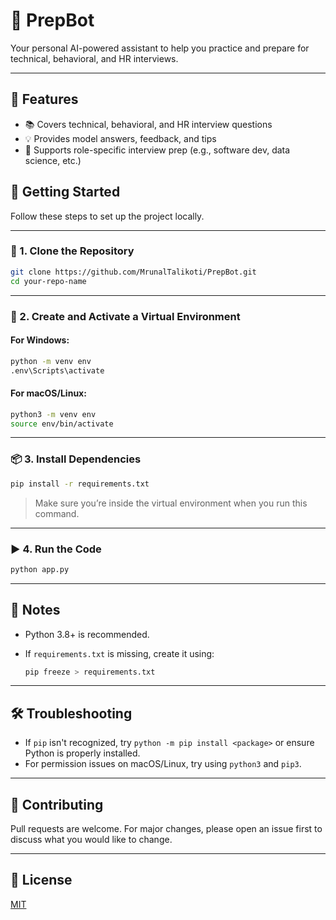 # 🤖 PrepBot

Your personal AI-powered assistant to help you practice and prepare for technical, behavioral, and HR interviews.

---
## 🚀 Features

- 📚 Covers technical, behavioral, and HR interview questions
- 💡 Provides model answers, feedback, and tips
- 🧠 Supports role-specific interview prep (e.g., software dev, data science, etc.)

## 🧩 Getting Started

Follow these steps to set up the project locally.

---

### 🔁 1. Clone the Repository

```bash
git clone https://github.com/MrunalTalikoti/PrepBot.git
cd your-repo-name
```

---

### 🧪 2. Create and Activate a Virtual Environment

#### For **Windows**:

```bash
python -m venv env
.env\Scripts\activate
```

#### For **macOS/Linux**:

```bash
python3 -m venv env
source env/bin/activate
```

---

### 📦 3. Install Dependencies

```bash
pip install -r requirements.txt
```

> Make sure you’re inside the virtual environment when you run this command.

---

### ▶️ 4. Run the Code

```bash
python app.py
```

---

## 📌 Notes

- Python 3.8+ is recommended.
- If `requirements.txt` is missing, create it using:

  ```bash
  pip freeze > requirements.txt
  ```

---

## 🛠️ Troubleshooting

- If `pip` isn't recognized, try `python -m pip install <package>` or ensure Python is properly installed.
- For permission issues on macOS/Linux, try using `python3` and `pip3`.

---

## 🤝 Contributing

Pull requests are welcome. For major changes, please open an issue first to discuss what you would like to change.

---

## 📄 License

[MIT](LICENSE)
